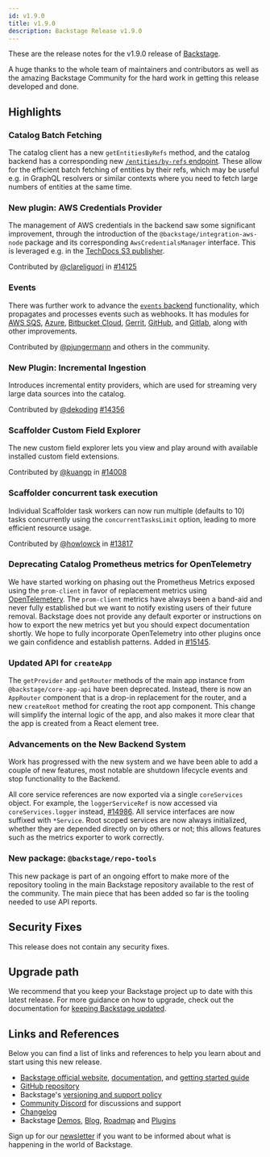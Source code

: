 ```yaml
---
id: v1.9.0
title: v1.9.0
description: Backstage Release v1.9.0
---
```


These are the release notes for the v1.9.0 release of [Backstage](https://backstage.io/).

A huge thanks to the whole team of maintainers and contributors as well as the amazing Backstage Community for the hard work in getting this release developed and done.

## Highlights

### Catalog Batch Fetching

The catalog client has a new `getEntitiesByRefs` method, and the catalog backend has a corresponding new [`/entities/by-refs` endpoint](https://backstage.io/docs/features/software-catalog/software-catalog-api). These allow for the efficient batch fetching of entities by their refs, which may be useful e.g. in GraphQL resolvers or similar contexts where you need to fetch large numbers of entities at the same time.

### New plugin: AWS Credentials Provider

The management of AWS credentials in the backend saw some significant improvement, through the introduction of the `@backstage/integration-aws-node` package and its corresponding `AwsCredentialsManager` interface. This is leveraged e.g. in the [TechDocs S3 publisher](https://backstage.io/docs/features/techdocs/using-cloud-storage).

Contributed by [@clareliguori](https://github.com/clareliguori) in [#14125](https://github.com/backstage/backstage/pull/14125)

### Events

There was further work to advance the [`events` backend](https://github.com/backstage/backstage/tree/master/plugins/events-backend) functionality, which propagates and processes events such as webhooks. It has modules for [AWS SQS](https://github.com/backstage/backstage/tree/master/plugins/events-backend-module-aws-sqs), [Azure](https://github.com/backstage/backstage/tree/master/plugins/events-backend-module-azure), [Bitbucket Cloud](https://github.com/backstage/backstage/tree/master/plugins/events-backend-module-bitbucket-cloud), [Gerrit](https://github.com/backstage/backstage/tree/master/plugins/events-backend-module-gerrit), [GitHub](https://github.com/backstage/backstage/tree/master/plugins/events-backend-module-github), and [Gitlab](https://github.com/backstage/backstage/tree/master/plugins/events-backend-module-gitlab), along with other improvements.

Contributed by [@pjungermann](https://github.com/pjungermann) and others in the community.

### New Plugin: Incremental Ingestion

Introduces incremental entity providers, which are used for streaming very large data sources into the catalog.

Contributed by [@dekoding](https://github.com/dekoding) [#14356](https://github.com/backstage/backstage/pull/14356)

### Scaffolder Custom Field Explorer

The new custom field explorer lets you view and play around with available installed custom field extensions.

Contributed by [@kuangp](https://github.com/kuangp) in [#14008](https://github.com/backstage/backstage/pull/14008)

### Scaffolder concurrent task execution

Individual Scaffolder task workers can now run multiple (defaults to 10) tasks concurrently using the `concurrentTasksLimit` option, leading to more efficient resource usage.

Contributed by [@howlowck](https://github.com/howlowck) in [#13817](https://github.com/backstage/backstage/pull/13817)

### Deprecating Catalog Prometheus metrics for OpenTelemetry

We have started working on phasing out the Prometheus Metrics exposed using the `prom-client` in favor of replacement metrics using [OpenTelemetery](https://opentelemetry.io/). The `prom-client` metrics have always been a band-aid and never fully established but we want to notify existing users of their future removal. Backstage does not provide any default exporter or instructions on how to export the new metrics yet but you should expect documentation shortly. We hope to fully incorporate OpenTelemetry into other plugins once we gain confidence and establish patterns. Added in [#15145](https://github.com/backstage/backstage/pull/15145).

### Updated API for `createApp`

The `getProvider` and `getRouter` methods of the main app instance from `@backstage/core-app-api` have been deprecated. Instead, there is now an `AppRouter` component that is a drop-in replacement for the router, and a new `createRoot` method for creating the root app component. This change will simplify the internal logic of the app, and also makes it more clear that the app is created from a React element tree.

### Advancements on the New Backend System

Work has progressed with the new system and we have been able to add a couple of new features, most notable are shutdown lifecycle events and stop functionality to the Backend.

All core service references are now exported via a single `coreServices` object. For example, the `loggerServiceRef` is now accessed via `coreServices.logger` instead, [#14986](https://github.com/backstage/backstage/pull/14986).
All service interfaces are now suffixed with `*Service`. Root scoped services are now always initialized, whether they are depended directly on by others or not; this allows features such as the metrics exporter to work correctly.

### New package: `@backstage/repo-tools`

This new package is part of an ongoing effort to make more of the repository tooling in the main Backstage repository available to the rest of the community. The main piece that has been added so far is the tooling needed to use API reports.

## Security Fixes

This release does not contain any security fixes.

## Upgrade path

We recommend that you keep your Backstage project up to date with this latest release. For more guidance on how to upgrade, check out the documentation for [keeping Backstage updated](https://backstage.io/docs/getting-started/keeping-backstage-updated).

## Links and References

Below you can find a list of links and references to help you learn about and start using this new release.

- [Backstage official website](https://backstage.io/), [documentation](https://backstage.io/docs/), and [getting started guide](https://backstage.io/docs/getting-started/)
- [GitHub repository](https://github.com/backstage/backstage)
- Backstage's [versioning and support policy](https://backstage.io/docs/overview/versioning-policy)
- [Community Discord](https://discord.gg/backstage-687207715902193673) for discussions and support
- [Changelog](https://github.com/backstage/backstage/tree/master/docs/releases/v1.9.0-changelog.md)
- Backstage [Demos](https://backstage.io/demos), [Blog](https://backstage.io/blog), [Roadmap](https://backstage.io/docs/overview/roadmap) and [Plugins](https://backstage.io/plugins)

Sign up for our [newsletter](https://mailchi.mp/spotify/backstage-community) if you want to be informed about what is happening in the world of Backstage.
